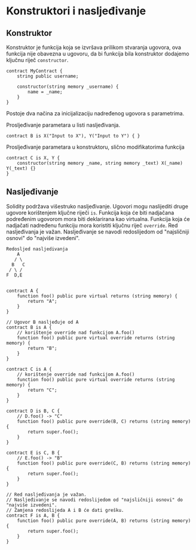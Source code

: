 # Konstruktori i nasljeđivanje

## Konstruktor

 Konstruktor je funkcija koja se izvršava prilikom stvaranja ugovora, ova funkcija nije obavezna u ugovoru, da bi funkcija bila konstruktor dodajemo ključnu riječ `constructor`.

```solidity
contract MyContract {
    string public username;

    constructor(string memory _username) {
        name = _name;
    }
}
```

Postoje dva načina za inicijalizaciju nadređenog ugovora s parametrima.

Prosljeđivanje parametara u listi nasljeđivanja.

```solidity
contract B is X("Input to X"), Y("Input to Y") { }
```

Prosljeđivanje parametara u konstruktoru, slično modifikatorima funkcija

```solidity
contract C is X, Y {
    constructor(string memory _name, string memory _text) X(_name) Y(_text) {}
}
```

## Nasljeđivanje

Solidity podržava višestruko nasljeđivanje. Ugovori mogu naslijediti druge ugovore korištenjem ključne riječi `is`. Funkcija koja će biti nadjačana podređenim ugovorom mora biti deklarirana kao virtualna. Funkcija koja će nadjačati nadređenu funkciju mora koristiti ključnu riječ `override`. Red nasljeđivanja je važan. Nasljeđivanje se navodi redoslijedom od "najsličniji osnovi" do "najviše izvedeni".

```solidity
Redosljed nasljedivanja
    A
   / \
  B   C
 / \ /
F  D,E

```

```solidity

contract A {
    function foo() public pure virtual returns (string memory) {
        return "A";
    }
}

// Ugovor B nasljeđuje od A
contract B is A {
    // korištenje override nad funkcijom A.foo()
    function foo() public pure virtual override returns (string memory) {
        return "B";
    }
}

contract C is A {
    // korištenje override nad funkcijom A.foo()
    function foo() public pure virtual override returns (string memory) {
        return "C";
    }
}

contract D is B, C {
    // D.foo() -> "C"
    function foo() public pure override(B, C) returns (string memory) {
        return super.foo();
    }
}

contract E is C, B {
    // E.foo() -> "B"
    function foo() public pure override(C, B) returns (string memory) {
        return super.foo();
    }
}

// Red nasljeđivanja je važan.
// Nasljeđivanje se navodi redoslijedom od "najsličniji osnovi" do "najviše izvedeni".
// Zamjena redoslijeda A i B će dati grešku.
contract F is A, B {
    function foo() public pure override(A, B) returns (string memory) {
        return super.foo();
    }
}

```
